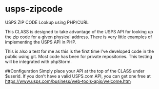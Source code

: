 # usps-zipcode
USPS ZIP CODE Lookup using PHP/CURL

This CLASS is designed to take advantage of the USPS API for looking up the zip code for a given physical address. There is very little examples of implementing the USPS API in PHP. 

This is also a test for me as this is the first time I've developed code in the public using git. Most code has been for private repositories. This testing will be integrated with phpStorm.
  
##Configuration
Simply place your API at the top of the CLASS under $userid. If you don't have a valid USPS.com API, you can get one free at https://www.usps.com/business/web-tools-apis/welcome.htm 
